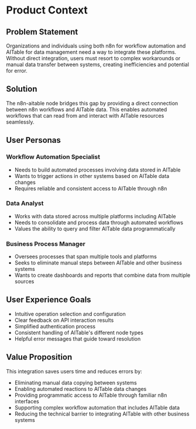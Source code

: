 # Product Context

## Problem Statement
Organizations and individuals using both n8n for workflow automation and AITable for data management need a way to integrate these platforms. Without direct integration, users must resort to complex workarounds or manual data transfer between systems, creating inefficiencies and potential for error.

## Solution
The n8n-aitable node bridges this gap by providing a direct connection between n8n workflows and AITable data. This enables automated workflows that can read from and interact with AITable resources seamlessly.

## User Personas

### Workflow Automation Specialist
- Needs to build automated processes involving data stored in AITable
- Wants to trigger actions in other systems based on AITable data changes
- Requires reliable and consistent access to AITable through n8n

### Data Analyst
- Works with data stored across multiple platforms including AITable
- Needs to consolidate and process data through automated workflows
- Values the ability to query and filter AITable data programmatically

### Business Process Manager
- Oversees processes that span multiple tools and platforms
- Seeks to eliminate manual steps between AITable and other business systems
- Wants to create dashboards and reports that combine data from multiple sources

## User Experience Goals
- Intuitive operation selection and configuration
- Clear feedback on API interaction results
- Simplified authentication process
- Consistent handling of AITable's different node types
- Helpful error messages that guide toward resolution

## Value Proposition
This integration saves users time and reduces errors by:
- Eliminating manual data copying between systems
- Enabling automated reactions to AITable data changes
- Providing programmatic access to AITable through familiar n8n interfaces
- Supporting complex workflow automation that includes AITable data
- Reducing the technical barrier to integrating AITable with other business systems 